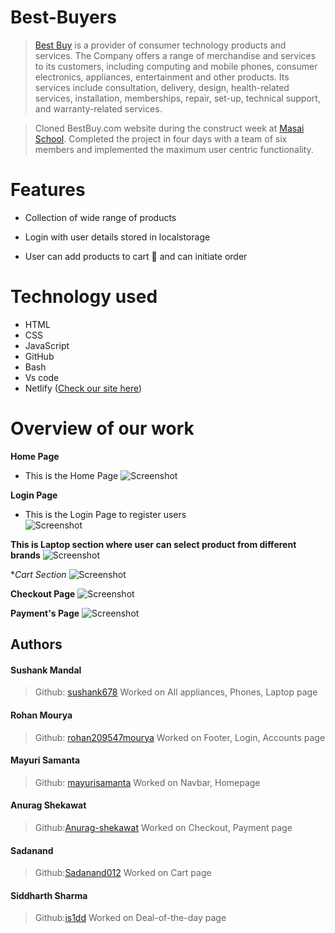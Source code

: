 # Best-Buyers

> [Best Buy](https://www.bestbuy.com/) is a provider of consumer technology products and services. The Company offers a range of merchandise and services to its customers, including computing and mobile phones, consumer electronics, appliances, entertainment and other products. Its services include consultation, delivery, design, health-related services, installation, memberships, repair, set-up, technical support, and warranty-related services.

> Cloned BestBuy.com website during the construct week at [Masai School](masaischool.com). Completed the project in four days with a team of six members and implemented the maximum user centric functionality.

# Features

- Collection of wide range of products 

- Login with user details stored in localstorage

- User can add products to cart 🛒 and can initiate order

# Technology used 

- HTML
- CSS
- JavaScript
- GitHub
- Bash
- Vs code
- Netlify ([Check our site here](http://bestbuy-in.netlify.com/))

# Overview of our work

**Home Page**
- This is the Home Page
![Screenshot](https://www.linkpicture.com/q/BB3.png)


**Login Page**
- This is the Login Page to register users  
![Screenshot](https://www.linkpicture.com/q/BB2.png)

**This is Laptop section where user can select product from different brands** 
![Screenshot](https://www.linkpicture.com/q/BB4.png)

**Cart Section*
![Screenshot](https://www.linkpicture.com/q/BB5.png)

**Checkout Page**
![Screenshot](https://www.linkpicture.com/q/BB6.png)

**Payment's Page**
![Screenshot](https://www.linkpicture.com/q/BB7.png)


## Authors

#### Sushank Mandal
> Github: [sushank678](https://github.com/sushank678)
Worked on All appliances, Phones, Laptop page

#### Rohan Mourya
> Github: [rohan209547mourya](https://github.com/rohan209547mourya)
Worked on Footer, Login, Accounts page

#### Mayuri Samanta
> Github: [mayurisamanta](https://github.com/mayurisamanta)
Worked on Navbar, Homepage

#### Anurag Shekawat
>Github:[Anurag-shekawat](https://github.com/Anurag-shekawat)
Worked on Checkout, Payment page

#### Sadanand
>Github:[Sadanand012](https://github.com/Sadanand012)
Worked on Cart page

#### Siddharth Sharma
>Github:[is1dd](https://github.com/is1dd)
Worked on Deal-of-the-day page 
